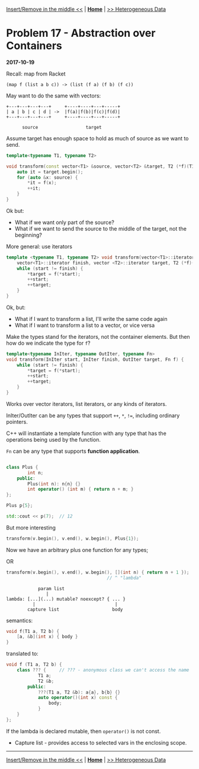 [Insert/Remove in the middle <<](./problem_16.md) | [**Home**](../README.md) | [>> Heterogeneous Data](./problem_18.md)

# Problem 17 - Abstraction over Containers
**2017-10-19**

Recall: map from Racket

```racket
(map f (list a b c)) -> (list (f a) (f b) (f c))
```

May want to do the same with vectors:

```
+---+---+---+---+     +----+----+---+-----+
| a | b | c | d | ->  |f(a)|f(b)|f(c)|f(d)|
+---+---+---+---+     +----+----+---+-----+

      source                  target
```

Assume target has enough space to hold as much of source as we want to send.

```C++
template<typename T1, typename T2>

void transform(const vector<T1> &source, vector<T2> &target, T2 (*f)(T1)) {
    auto it = target.begin();
    for (auto &x: source) {
        *it = f(x);
        ++it;
    }
}
```

Ok but:
- What if we want only part of the source?
- What if we want to send the source to the middle of the target, not the beginning?

More general: use iterators

```C++
template <typename T1, typename T2> void transform(vector<T1>::iterator start, 
    vector<T1>::iterator finish, vector <T2>::iterator target, T2 (*f)(T1)) {
    while (start != finish) {
        *target = f(*start);
        ++start;
        ++target;
    }
}
```

Ok, but:
- What if I want to transform a list, I'll write the same code again
- What if I want to transform a list to a vector, or vice versa

Make the types stand for the iterators, not the container elements. But then how do we indicate the type for `f`?

```C++
template<typename InIter, typename OutIter, typename Fn>
void transform(InIter start, InIter finish, OutIter target, Fn f) {
    while (start != finish) {
        *target = f(*start);
        ++start;
        ++target;
    }
}
```

Works over vector iterators, list iterators, or any kinds of iterators.

InIter/OutIter can be any types that support `++`, `*`, `!=`, including ordinary pointers.

C++ will instantiate a template function with any type that has the operations being used by the function.

`Fn` can be any type that supports **function application**.

```C++

class Plus {
        int n;
    public:
        Plus(int n): n{n} {}
        int operator() (int m) { return n + m; }
};

Plus p{5};

std::cout << p(7);  // 12
```

But more interesting

```C++
transform(v.begin(), v.end(), w.begin(), Plus{1});
```

Now we have an arbitrary plus one function for any types;

OR

```C++
transform(v.begin(), v.end(), w.begin(), [](int n) { return n + 1 });
                                      // ^ "lambda"
```

```
            param list
               |
lambda: [...](...) mutable? noexcept? { ... }
          |                              |
        capture list                    body
```

semantics: 
```C++
void f(T1 a, T2 b) {
    [a, &b](int x) { body }
}
```

translated to:

```C++
void f (T1 a, T2 b) {
    class ??? {     // ??? - anonymous class we can't access the name
            T1 a;
            T2 &b;
        public:
            ???(T1 a, T2 &b): a{a}, b{b} {}
            auto operator()(int x) const {
                body;
            }
    }
};
```

If the lambda is declared mutable, then `operator()` is not const.
- Capture list - provides access to selected vars in the enclosing scope.

---
[Insert/Remove in the middle <<](./problem_16.md) | [**Home**](../README.md) | [>> Heterogeneous Data](./problem_18.md)
